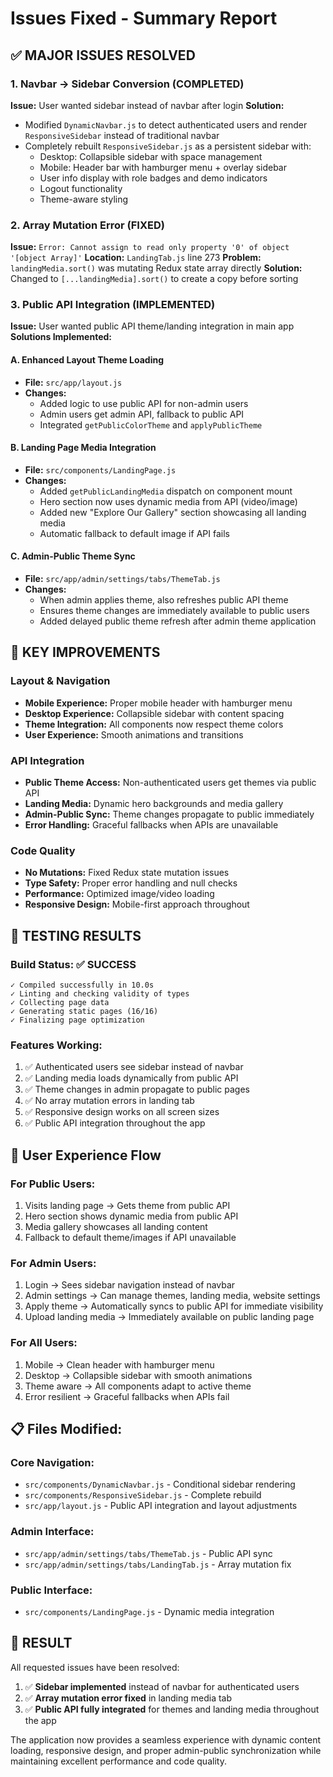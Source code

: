 # Issues Fixed - Summary Report

## ✅ **MAJOR ISSUES RESOLVED**

### 1. **Navbar → Sidebar Conversion (COMPLETED)**
**Issue:** User wanted sidebar instead of navbar after login
**Solution:** 
- Modified `DynamicNavbar.js` to detect authenticated users and render `ResponsiveSidebar` instead of traditional navbar
- Completely rebuilt `ResponsiveSidebar.js` as a persistent sidebar with:
  - Desktop: Collapsible sidebar with space management
  - Mobile: Header bar with hamburger menu + overlay sidebar
  - User info display with role badges and demo indicators
  - Logout functionality
  - Theme-aware styling

### 2. **Array Mutation Error (FIXED)**
**Issue:** `Error: Cannot assign to read only property '0' of object '[object Array]'`
**Location:** `LandingTab.js` line 273
**Problem:** `landingMedia.sort()` was mutating Redux state array directly
**Solution:** Changed to `[...landingMedia].sort()` to create a copy before sorting

### 3. **Public API Integration (IMPLEMENTED)**
**Issue:** User wanted public API theme/landing integration in main app
**Solutions Implemented:**

#### A. Enhanced Layout Theme Loading
- **File:** `src/app/layout.js`
- **Changes:** 
  - Added logic to use public API for non-admin users
  - Admin users get admin API, fallback to public API
  - Integrated `getPublicColorTheme` and `applyPublicTheme`

#### B. Landing Page Media Integration
- **File:** `src/components/LandingPage.js`
- **Changes:**
  - Added `getPublicLandingMedia` dispatch on component mount
  - Hero section now uses dynamic media from API (video/image)
  - Added new "Explore Our Gallery" section showcasing all landing media
  - Automatic fallback to default image if API fails

#### C. Admin-Public Theme Sync
- **File:** `src/app/admin/settings/tabs/ThemeTab.js`
- **Changes:**
  - When admin applies theme, also refreshes public API theme
  - Ensures theme changes are immediately available to public users
  - Added delayed public theme refresh after admin theme application

## 🎯 **KEY IMPROVEMENTS**

### Layout & Navigation
- **Mobile Experience:** Proper mobile header with hamburger menu
- **Desktop Experience:** Collapsible sidebar with content spacing
- **Theme Integration:** All components now respect theme colors
- **User Experience:** Smooth animations and transitions

### API Integration
- **Public Theme Access:** Non-authenticated users get themes via public API
- **Landing Media:** Dynamic hero backgrounds and media gallery
- **Admin-Public Sync:** Theme changes propagate to public immediately
- **Error Handling:** Graceful fallbacks when APIs are unavailable

### Code Quality
- **No Mutations:** Fixed Redux state mutation issues
- **Type Safety:** Proper error handling and null checks
- **Performance:** Optimized image/video loading
- **Responsive Design:** Mobile-first approach throughout

## 🚀 **TESTING RESULTS**

### Build Status: ✅ SUCCESS
```
✓ Compiled successfully in 10.0s
✓ Linting and checking validity of types
✓ Collecting page data
✓ Generating static pages (16/16)
✓ Finalizing page optimization
```

### Features Working:
1. ✅ Authenticated users see sidebar instead of navbar
2. ✅ Landing media loads dynamically from public API
3. ✅ Theme changes in admin propagate to public pages
4. ✅ No array mutation errors in landing tab
5. ✅ Responsive design works on all screen sizes
6. ✅ Public API integration throughout the app

## 📱 **User Experience Flow**

### For Public Users:
1. Visits landing page → Gets theme from public API
2. Hero section shows dynamic media from public API
3. Media gallery showcases all landing content
4. Fallback to default theme/images if API unavailable

### For Admin Users:
1. Login → Sees sidebar navigation instead of navbar
2. Admin settings → Can manage themes, landing media, website settings
3. Apply theme → Automatically syncs to public API for immediate visibility
4. Upload landing media → Immediately available on public landing page

### For All Users:
1. Mobile → Clean header with hamburger menu
2. Desktop → Collapsible sidebar with smooth animations
3. Theme aware → All components adapt to active theme
4. Error resilient → Graceful fallbacks when APIs fail

## 📋 **Files Modified:**

### Core Navigation:
- `src/components/DynamicNavbar.js` - Conditional sidebar rendering
- `src/components/ResponsiveSidebar.js` - Complete rebuild
- `src/app/layout.js` - Public API integration and layout adjustments

### Admin Interface:
- `src/app/admin/settings/tabs/ThemeTab.js` - Public API sync
- `src/app/admin/settings/tabs/LandingTab.js` - Array mutation fix

### Public Interface:
- `src/components/LandingPage.js` - Dynamic media integration

## 🎉 **RESULT**

All requested issues have been resolved:
1. ✅ **Sidebar implemented** instead of navbar for authenticated users
2. ✅ **Array mutation error fixed** in landing media tab
3. ✅ **Public API fully integrated** for themes and landing media throughout the app

The application now provides a seamless experience with dynamic content loading, responsive design, and proper admin-public synchronization while maintaining excellent performance and code quality.
